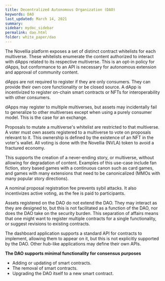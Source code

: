 ```yaml
---
title: Decentralized Autonomous Organization (DAO)
keywords: DAO
last_updated: March 14, 2021
summary: 
sidebar: mydoc_sidebar
permalink: dao.html
folder: white_paper/dao
---
```


The Novellia platform exposes a set of distinct contract whitelists for each multiverse. These whitelists enumerate the content authorized to interact with dApps related to its respective multiverse. This is an opt-in policy for dApps, but conformance to an API is necessary for autonomous extension and approval of community content.

dApps are not required to register if they are only consumers. They can provide their own core functionality or be closed source. A dApp is incentivized to register on-chain smart contracts or NFTs for interoperability with other consumers.

dApps may register to multiple multiverses, but assets may incidentally fail to generalize to other multiverses except when using a purely consumer model. This is the case for an exchange.

Proposals to mutate a multiverse's whitelist are restricted to that multiverse. A voter must own assets registered to a multiverse to vote on proposals relevant to it. This ownership is defined by the existence of an NFT in the voter's wallet. All voting is done with the Novellia (NVLA) token to avoid a fractured economy.

This supports the creation of a never-ending story, or multiverse, without allowing for degradation of content. Examples of this use-case include fan fiction, story based games with a continuous canon such as card games, and games with many extensions that need to be canonicalized (MMOs with many popular story directions).

A nominal proposal registration fee prevents sybil attacks. It also incentivizes active voting, as the fee is paid to participants.

Assets registered on the DAO do not extend the DAO. They may interact as they are designed to, but this is not facilitated as a function of the DAO, nor does the DAO take on the security burden. This separation of affairs means that one might want to register multiple contracts for a single functionality, or suggest revisions to existing contracts.

The dashboard application supports a standard API for contracts to implement, allowing them to appear on it, but this is not explicitly supported by the DAO. Other hub-like applications may define their own APIs.

**The DAO supports minimal functionality for consensus purposes**
- Adding or updating of smart contracts.
- The removal of smart contracts.
- Upgrading the DAO itself to a new smart contract.
